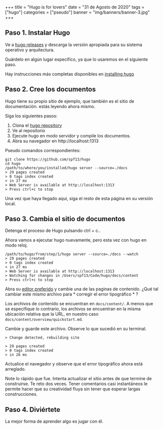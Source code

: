 +++
title = "Hugo is for lovers"
date = "31 de Agosto de 2020"
tags = ["hugo"]
categories = ["pseudo"]
banner = "img/banners/banner-3.jpg"
+++

## Paso 1. Instalar Hugo

Ve a [hugo releases](https://github.com/spf13/hugo/releases) y descarga la
versión apropiada para su sistema operativo y arquitectura.

Guárdelo en algún lugar específico, ya que lo usaremos en el siguiente paso.

Hay instrucciones más completas disponibles en [installing hugo](https://gohugo.io/getting-started/installing/)

## Paso 2. Cree los documentos

Hugo tiene su propio sitio de ejemplo, que también es el sitio de documentación.
estás leyendo ahora mismo.

Siga los siguientes pasos:

 1. Clona el [hugo repository](http://github.com/spf13/hugo)
 2. Ve al repositorio
 3. Ejecute hugo en modo servidor y compile los documentos.
 4. Abra su navegador en http://localhost:1313

Pseudo comandos correspondientes:

    git clone https://github.com/spf13/hugo
    cd hugo
    /path/to/where/you/installed/hugo server --source=./docs
    > 29 pages created
    > 0 tags index created
    > in 27 ms
    > Web Server is available at http://localhost:1313
    > Press ctrl+c to stop

Una vez que haya llegado aquí, siga el resto de esta página en su versión local.

## Paso 3. Cambia el sitio de documentos


Detenga el proceso de Hugo pulsando ctrl + c..

Ahora vamos a ejecutar hugo nuevamente, pero esta vez con hugo en modo reloj.

    /path/to/hugo/from/step/1/hugo server --source=./docs --watch
    > 29 pages created
    > 0 tags index created
    > in 27 ms
    > Web Server is available at http://localhost:1313
    > Watching for changes in /Users/spf13/Code/hugo/docs/content
    > Press ctrl+c to stop


Abra su [editor preferido](http://vim.spf13.com) y cambie una de las paginas 
de contenido.  ¿Qué tal cambiar este mismo archivo para * corregir el error tipográfico * ?

Los archivos de contenido se encuentran en `docs/content/`.  A menos que se especifique lo contrario, 
los archivos se encuentran en la misma ubicación relativa que la URL, en nuestro caso
`docs/content/overview/quickstart.md`.

Cambie y guarde este archivo. Observe lo que sucedió en su terminal.

    > Change detected, rebuilding site

    > 29 pages created
    > 0 tags index created
    > in 26 ms

Actualice el navegador y observe que el error tipográfico ahora está arreglado.

Note lo rápido que fue. Intenta actualizar el sitio antes de que termine de construirse. Te reto dos veces.
Tener comentarios casi instantáneos le permite hacer que su creatividad fluya sin tener que esperar largas construcciones.

## Paso 4. Diviértete

La mejor forma de aprender algo es jugar con él.
